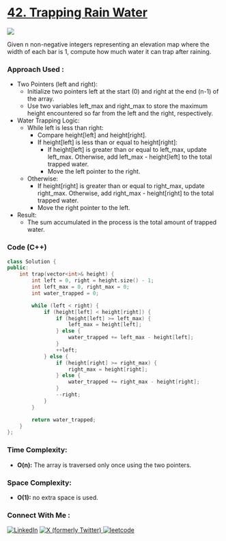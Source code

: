 # [42. Trapping Rain Water](https://leetcode.com/problems/trapping-rain-water/description/)

![](https://badgen.net/badge/Level/Hard/red)

Given n non-negative integers representing an elevation map where the width of each bar is 1, compute how much water it can trap after raining.

### Approach Used :

-   Two Pointers (left and right):
    -   Initialize two pointers left at the start (0) and right at the end (n-1) of the array.
    -   Use two variables left_max and right_max to store the maximum height encountered so far from the left and the right, respectively.
-   Water Trapping Logic:
    -   While left is less than right:
        -   Compare height[left] and height[right].
        -   If height[left] is less than or equal to height[right]:
            -   If height[left] is greater than or equal to left_max, update left_max. Otherwise, add left_max - height[left] to the total trapped water.
            -   Move the left pointer to the right.
    -   Otherwise:
        -   If height[right] is greater than or equal to right_max, update right_max. Otherwise, add right_max - height[right] to the total trapped water.
        -   Move the right pointer to the left.
-   Result:
    -   The sum accumulated in the process is the total amount of trapped water.

### Code (C++)

```cpp
class Solution {
public:
    int trap(vector<int>& height) {
        int left = 0, right = height.size() - 1;
        int left_max = 0, right_max = 0;
        int water_trapped = 0;

        while (left < right) {
            if (height[left] < height[right]) {
                if (height[left] >= left_max) {
                    left_max = height[left];
                } else {
                    water_trapped += left_max - height[left];
                }
                ++left;
            } else {
                if (height[right] >= right_max) {
                    right_max = height[right];
                } else {
                    water_trapped += right_max - height[right];
                }
                --right;
            }
        }

        return water_trapped;
    }
};

```

### Time Complexity:
- **O(n):** The array is traversed only once using the two pointers.

### Space Complexity:
- **O(1):** no extra space is used.


### Connect With Me : 

<a href="https://www.linkedin.com/in/shivam-ray-b4306524a/" target="_blank"><img src="https://img.shields.io/badge/LinkedIn-0077B5?style=for-the-badge&logo=linkedin&logoColor=white" alt="LinkedIn"></a>
<a href="https://x.com/rai_shivam11/" target="_blank"><img src="https://img.shields.io/badge/Twitter-1DA1F2?style=for-the-badge&logo=twitter&logoColor=white" alt="X (formerly Twitter)">
</a>
<a href="https://leetcode.com/u/shrunited0702/" target="_blank"><img src="https://img.shields.io/badge/LeetCode-000000?style=for-the-badge&logo=LeetCode&logoColor=#d16c06" alt="leetcode">
</a>